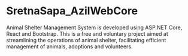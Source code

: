 # SretnaSapa_AzilWebCore
Animal Shelter Management System is developed using ASP.NET Core, React and Bootstrap. This is a free and voluntary project aimed at streamlining the operations of animal shelter, facilitating efficient management of animals, adoptions and volunteers.
